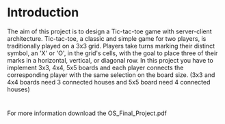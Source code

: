 # Introduction
The aim of this project is to design a Tic-tac-toe game with server-client
architecture. Tic-tac-toe, a classic and simple game for two players, is
traditionally played on a 3x3 grid. Players take turns marking their distinct
symbol, an 'X' or 'O', in the grid's cells, with the goal to place three of their
marks in a horizontal, vertical, or diagonal row. In this project you have to
implement 3x3, 4x4, 5x5 boards and each player connects the
corresponding player with the same selection on the board size. (3x3 and
4x4 boards need 3 connected houses and 5x5 board need 4 connected
houses)
# 
For more information download the OS_Final_Project.pdf
